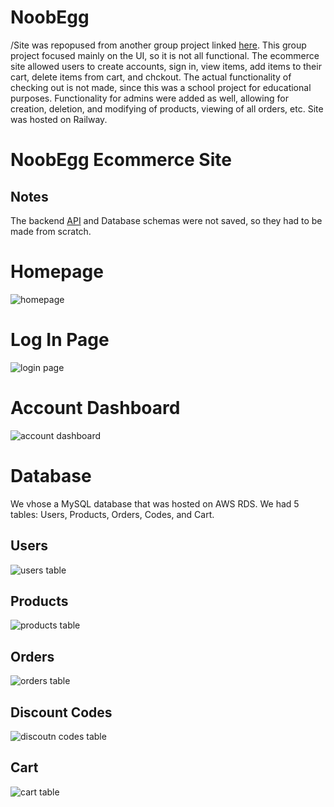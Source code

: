 # NoobEgg
/Site was repopused from another group project linked [here](https://github.com/jvliov/SWE-Project-Client). This group project focused mainly on the UI, so it is not all functional. The ecommerce site allowed users to create accounts, sign in, view items, add items to their cart, delete items from cart, and chckout. The actual functionality of checking out is not made, since this was a school project for educational purposes. Functionality for admins were added as well, allowing for creation, deletion, and modifying of products, viewing of all orders, etc. Site was hosted on Railway.
# NoobEgg Ecommerce Site

## Notes
The backend [API](https://github.com/icastro35211225/NoobEggServer) and Database schemas were not saved, so they had to be made from scratch.

#  Homepage
![homepage](https://iili.io/HCvh16J.md.png)

# Log In Page
![login page](https://iili.io/HCvhLMu.md.png)

# Account Dashboard
![account dashboard](https://iili.io/HCvjKKJ.md.png)

# Database
We vhose a MySQL database that was hosted on AWS RDS. We had 5 tables: Users, Products, Orders, Codes, and Cart.
## Users
![users table](https://iili.io/HCvjEx9.png)
## Products
![products table](https://iili.io/HCvwKX9.png)
## Orders
![orders table](https://iili.io/HCvwfse.md.png)
## Discount Codes
![discoutn codes table](https://iili.io/HCvwxdx.png)
## Cart
![cart table](https://iili.io/HCvwa1a.png)
